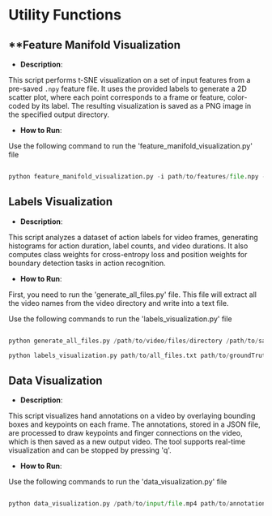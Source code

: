 # **Utility Functions** 


## **Feature Manifold Visualization

- **Description**:

This script performs t-SNE visualization on a set of input features from a  pre-saved `.npy` feature file. It uses the provided labels to generate a 2D scatter plot, where each point corresponds to a frame or feature, color-coded by its label. The resulting visualization is saved as a PNG image in the specified output directory.

- **How to Run**:

Use the following command to run the 'feature_manifold_visualization.py' file

```python

python feature_manifold_visualization.py -i path/to/features/file.npy -l path/to/groundTruth/file.txt

```

## **Labels Visualization**

- **Description**:

This script analyzes a dataset of action labels for video frames, generating histograms for action duration, label counts, and video durations. It also computes class weights for cross-entropy loss and position weights for boundary detection tasks in action recognition.

- **How to Run**:

First, you need to run the 'generate_all_files.py' file. This file will extract all the video names from the video directory and write into a text file.

Use the following commands to run the 'labels_visualization.py' file

```python

python generate_all_files.py /path/to/video/files/directory /path/to/save/all_files.txt

python labels_visualization.py path/to/all_files.txt path/to/groundTruth path/to/mapping.txt /path/to/output

```

## **Data Visualization**

- **Description**:

This script visualizes hand annotations on a video by overlaying bounding boxes and keypoints on each frame. The annotations, stored in a JSON file, are processed to draw keypoints and finger connections on the video, which is then saved as a new output video. The tool supports real-time visualization and can be stopped by pressing 'q'.

- **How to Run**:

Use the following commands to run the 'data_visualization.py' file

```python

python data_visualization.py /path/to/input/file.mp4 path/to/annotations.json path/to/output.mp4

```
